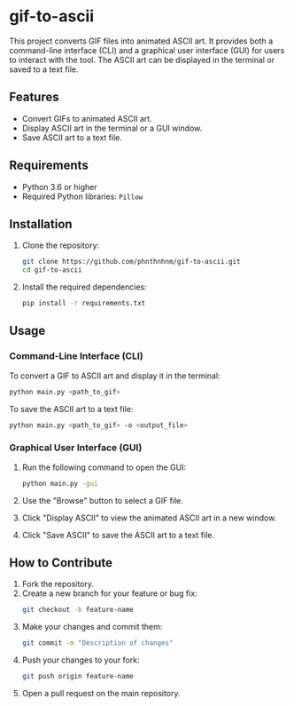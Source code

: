 # gif-to-ascii

This project converts GIF files into animated ASCII art. It provides both a command-line interface (CLI) and a graphical user interface (GUI) for users to interact with the tool. The ASCII art can be displayed in the terminal or saved to a text file.

## Features

- Convert GIFs to animated ASCII art.
- Display ASCII art in the terminal or a GUI window.
- Save ASCII art to a text file.

## Requirements

- Python 3.6 or higher
- Required Python libraries: `Pillow`

## Installation

1. Clone the repository:

   ```bash
   git clone https://github.com/phnthnhnm/gif-to-ascii.git
   cd gif-to-ascii
   ```

2. Install the required dependencies:
   ```bash
   pip install -r requirements.txt
   ```

## Usage

### Command-Line Interface (CLI)

To convert a GIF to ASCII art and display it in the terminal:

```bash
python main.py <path_to_gif>
```

To save the ASCII art to a text file:

```bash
python main.py <path_to_gif> -o <output_file>
```

### Graphical User Interface (GUI)

1. Run the following command to open the GUI:

   ```bash
   python main.py -gui
   ```

2. Use the "Browse" button to select a GIF file.
3. Click "Display ASCII" to view the animated ASCII art in a new window.
4. Click "Save ASCII" to save the ASCII art to a text file.

## How to Contribute

1. Fork the repository.
2. Create a new branch for your feature or bug fix:
   ```bash
   git checkout -b feature-name
   ```
3. Make your changes and commit them:
   ```bash
   git commit -m "Description of changes"
   ```
4. Push your changes to your fork:
   ```bash
   git push origin feature-name
   ```
5. Open a pull request on the main repository.
